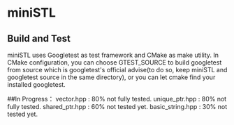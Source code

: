 
# miniSTL

## Build and Test
miniSTL uses Googletest as test framework and CMake as make utility. 
In CMake configuration, you can choose GTEST_SOURCE to build googletest from source which is googletest's official advise(to do so, keep miniSTL and googletest source in the same directory), or you can let cmake find your installed googletest. 

##In Progress：
vector.hpp          : 80%       not fully tested.
unique_ptr.hpp      : 80%       not fully tested.
shared_ptr.hpp      : 60%       not tested yet.
basic_string.hpp    : 30%       not tested yet.
